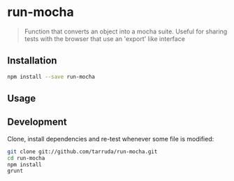 # run-mocha

> Function that converts an object into a mocha suite. Useful for sharing tests with the browser that use an 'export' like interface

## Installation

```sh
npm install --save run-mocha
```

## Usage

## Development

Clone, install dependencies and re-test whenever some file is modified:

```sh
git clone git://github.com/tarruda/run-mocha.git
cd run-mocha
npm install
grunt
```

